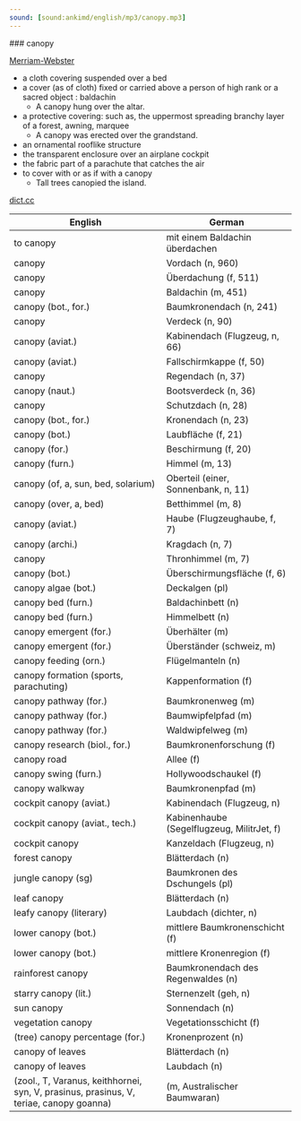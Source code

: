 ```yaml
---
sound: [sound:ankimd/english/mp3/canopy.mp3]
---
```


\### canopy

[Merriam-Webster](https://www.merriam-webster.com/dictionary/canopy)

- a cloth covering suspended over a bed
- a cover (as of cloth) fixed or carried above a person of high rank or a sacred object : baldachin
    - A canopy hung over the altar.
- a protective covering: such as, the uppermost spreading branchy layer of a forest, awning, marquee
    - A canopy was erected over the grandstand.
- an ornamental rooflike structure
- the transparent enclosure over an airplane cockpit
- the fabric part of a parachute that catches the air
- to cover with or as if with a canopy
    - Tall trees canopied the island.

[dict.cc](https://www.dict.cc/canopy)

| English        | German       |
| -------------- | ------------ |
| to canopy | mit einem Baldachin überdachen |
| canopy | Vordach (n, 960) |
| canopy | Überdachung (f, 511) |
| canopy | Baldachin (m, 451) |
| canopy (bot., for.) | Baumkronendach (n, 241) |
| canopy | Verdeck (n, 90) |
| canopy (aviat.) | Kabinendach (Flugzeug, n, 66) |
| canopy (aviat.) | Fallschirmkappe (f, 50) |
| canopy | Regendach (n, 37) |
| canopy (naut.) | Bootsverdeck (n, 36) |
| canopy | Schutzdach (n, 28) |
| canopy (bot., for.) | Kronendach (n, 23) |
| canopy (bot.) | Laubfläche (f, 21) |
| canopy (for.) | Beschirmung (f, 20) |
| canopy (furn.) | Himmel (m, 13) |
| canopy (of, a, sun, bed, solarium) | Oberteil (einer, Sonnenbank, n, 11) |
| canopy (over, a, bed) | Betthimmel (m, 8) |
| canopy (aviat.) | Haube (Flugzeughaube, f, 7) |
| canopy (archi.) | Kragdach (n, 7) |
| canopy | Thronhimmel (m, 7) |
| canopy (bot.) | Überschirmungsfläche (f, 6) |
| canopy algae (bot.) | Deckalgen (pl) |
| canopy bed (furn.) | Baldachinbett (n) |
| canopy bed (furn.) | Himmelbett (n) |
| canopy emergent (for.) | Überhälter (m) |
| canopy emergent (for.) | Überständer (schweiz, m) |
| canopy feeding (orn.) | Flügelmanteln (n) |
| canopy formation (sports, parachuting) | Kappenformation (f) |
| canopy pathway (for.) | Baumkronenweg (m) |
| canopy pathway (for.) | Baumwipfelpfad (m) |
| canopy pathway (for.) | Waldwipfelweg (m) |
| canopy research (biol., for.) | Baumkronenforschung (f) |
| canopy road | Allee (f) |
| canopy swing (furn.) | Hollywoodschaukel (f) |
| canopy walkway | Baumkronenpfad (m) |
| cockpit canopy (aviat.) | Kabinendach (Flugzeug, n) |
| cockpit canopy (aviat., tech.) | Kabinenhaube (Segelflugzeug, MilitrJet, f) |
| cockpit canopy | Kanzeldach (Flugzeug, n) |
| forest canopy | Blätterdach (n) |
| jungle canopy (sg) | Baumkronen des Dschungels (pl) |
| leaf canopy | Blätterdach (n) |
| leafy canopy (literary) | Laubdach (dichter, n) |
| lower canopy (bot.) | mittlere Baumkronenschicht (f) |
| lower canopy (bot.) | mittlere Kronenregion (f) |
| rainforest canopy | Baumkronendach des Regenwaldes (n) |
| starry canopy (lit.) | Sternenzelt (geh, n) |
| sun canopy | Sonnendach (n) |
| vegetation canopy | Vegetationsschicht (f) |
| (tree) canopy percentage (for.) | Kronenprozent (n) |
| canopy of leaves | Blätterdach (n) |
| canopy of leaves | Laubdach (n) |
|  (zool., T, Varanus, keithhornei, syn, V, prasinus, prasinus, V, teriae, canopy goanna) |  (m, Australischer Baumwaran) |
